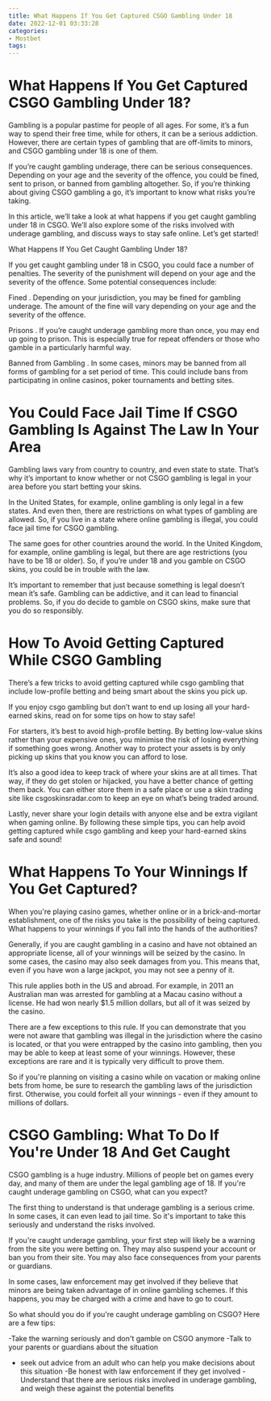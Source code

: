 ```yaml
---
title: What Happens If You Get Captured CSGO Gambling Under 18
date: 2022-12-01 03:33:28
categories:
- Mostbet
tags:
---
```



#  What Happens If You Get Captured CSGO Gambling Under 18?

Gambling is a popular pastime for people of all ages. For some, it’s a fun way to spend their free time, while for others, it can be a serious addiction. However, there are certain types of gambling that are off-limits to minors, and CSGO gambling under 18 is one of them.

If you’re caught gambling underage, there can be serious consequences. Depending on your age and the severity of the offence, you could be fined, sent to prison, or banned from gambling altogether. So, if you’re thinking about giving CSGO gambling a go, it’s important to know what risks you’re taking.

In this article, we’ll take a look at what happens if you get caught gambling under 18 in CSGO. We’ll also explore some of the risks involved with underage gambling, and discuss ways to stay safe online. Let’s get started!

What Happens If You Get Caught Gambling Under 18?

If you get caught gambling under 18 in CSGO, you could face a number of penalties. The severity of the punishment will depend on your age and the severity of the offence. Some potential consequences include:

Fined . Depending on your jurisdiction, you may be fined for gambling underage. The amount of the fine will vary depending on your age and the severity of the offence.

Prisons . If you’re caught underage gambling more than once, you may end up going to prison. This is especially true for repeat offenders or those who gamble in a particularly harmful way.

Banned from Gambling . In some cases, minors may be banned from all forms of gambling for a set period of time. This could include bans from participating in online casinos, poker tournaments and betting sites.

#  You Could Face Jail Time If CSGO Gambling Is Against The Law In Your Area

Gambling laws vary from country to country, and even state to state. That’s why it’s important to know whether or not CSGO gambling is legal in your area before you start betting your skins.

In the United States, for example, online gambling is only legal in a few states. And even then, there are restrictions on what types of gambling are allowed. So, if you live in a state where online gambling is illegal, you could face jail time for CSGO gambling.

The same goes for other countries around the world. In the United Kingdom, for example, online gambling is legal, but there are age restrictions (you have to be 18 or older). So, if you’re under 18 and you gamble on CSGO skins, you could be in trouble with the law.

It’s important to remember that just because something is legal doesn’t mean it’s safe. Gambling can be addictive, and it can lead to financial problems. So, if you do decide to gamble on CSGO skins, make sure that you do so responsibly.

#  How To Avoid Getting Captured While CSGO Gambling

There’s a few tricks to avoid getting captured while csgo gambling that include low-profile betting and being smart about the skins you pick up.

If you enjoy csgo gambling but don’t want to end up losing all your hard-earned skins, read on for some tips on how to stay safe!

For starters, it’s best to avoid high-profile betting. By betting low-value skins rather than your expensive ones, you minimise the risk of losing everything if something goes wrong. Another way to protect your assets is by only picking up skins that you know you can afford to lose.

It’s also a good idea to keep track of where your skins are at all times. That way, if they do get stolen or hijacked, you have a better chance of getting them back. You can either store them in a safe place or use a skin trading site like csgoskinsradar.com to keep an eye on what’s being traded around.

Lastly, never share your login details with anyone else and be extra vigilant when gaming online. By following these simple tips, you can help avoid getting captured while csgo gambling and keep your hard-earned skins safe and sound!

#  What Happens To Your Winnings If You Get Captured?

When you're playing casino games, whether online or in a brick-and-mortar establishment, one of the risks you take is the possibility of being captured. What happens to your winnings if you fall into the hands of the authorities?

Generally, if you are caught gambling in a casino and have not obtained an appropriate license, all of your winnings will be seized by the casino. In some cases, the casino may also seek damages from you. This means that, even if you have won a large jackpot, you may not see a penny of it.

This rule applies both in the US and abroad. For example, in 2011 an Australian man was arrested for gambling at a Macau casino without a license. He had won nearly $1.5 million dollars, but all of it was seized by the casino.

There are a few exceptions to this rule. If you can demonstrate that you were not aware that gambling was illegal in the jurisdiction where the casino is located, or that you were entrapped by the casino into gambling, then you may be able to keep at least some of your winnings. However, these exceptions are rare and it is typically very difficult to prove them.

So if you're planning on visiting a casino while on vacation or making online bets from home, be sure to research the gambling laws of the jurisdiction first. Otherwise, you could forfeit all your winnings - even if they amount to millions of dollars.

#  CSGO Gambling: What To Do If You're Under 18 And Get Caught

CSGO gambling is a huge industry. Millions of people bet on games every day, and many of them are under the legal gambling age of 18. If you're caught underage gambling on CSGO, what can you expect?

The first thing to understand is that underage gambling is a serious crime. In some cases, it can even lead to jail time. So it's important to take this seriously and understand the risks involved.

If you're caught underage gambling, your first step will likely be a warning from the site you were betting on. They may also suspend your account or ban you from their site. You may also face consequences from your parents or guardians.

In some cases, law enforcement may get involved if they believe that minors are being taken advantage of in online gambling schemes. If this happens, you may be charged with a crime and have to go to court.

So what should you do if you're caught underage gambling on CSGO? Here are a few tips:

-Take the warning seriously and don't gamble on CSGO anymore
-Talk to your parents or guardians about the situation
- seek out advice from an adult who can help you make decisions about this situation
-Be honest with law enforcement if they get involved 
-Understand that there are serious risks involved in underage gambling, and weigh these against the potential benefits